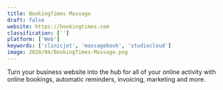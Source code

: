 ```yaml
---
title: BookingTimes Massage
draft: false 
website: https://bookingtimes.com
classification: ['']
platform: ['Web']
keywords: ['clinicjot', 'massagebook', 'studiocloud']
image: 2020/04/BookingTimes-Massage.png
---
```

Turn your business website into the hub for all of your online activity with online bookings, automatic reminders, invoicing, marketing and more.
